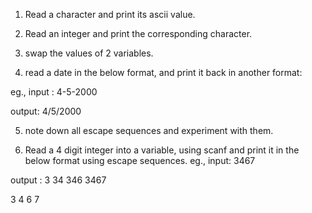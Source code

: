 1) Read a character and print its ascii value.

2) Read an integer and print the corresponding character.

3) swap the values of 2 variables.

4) read a date in the below format, and print it back in another format:

eg., input : 4-5-2000

output: 4/5/2000

5) note down all escape sequences and experiment with them.

6) Read a 4 digit integer into a variable, using scanf and print it in the below format using escape sequences.
eg., input: 3467

output : 
3
34
346
3467

3
  4
     6
        7


